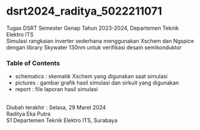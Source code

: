 # dsrt2024_raditya_5022211071
Tugas DSRT Semester Genap Tahun 2023-2024, Departemen Teknik Elektro ITS 
<br />Simulasi rangkaian inverter sederhana menggunakan Xschem dan Ngspice dengan library Skywater 130nm 
untuk verifikasi desain semikonduktor

<h3>Table of Contents</h3>
<ul>
  <li>schematics : skematik Xschem yang digunakan saat simulasi</li>
  <li>pictures : gambar grafik hasil simulasi dan sirkuit yang digunakan</li>
  <li>report : file laporan hasil simulasi</li>
</ul>

<br />Diubah terakhir : Selasa, 29 Maret 2024
<br />Raditya Eka Putra
<br />S1 Departemen Teknik Elektro ITS, Surabaya
